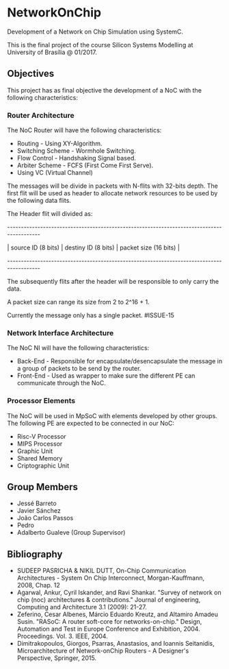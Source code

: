 # NetworkOnChip
Development of a Network on Chip Simulation using SystemC.

This is the final project of the course Silicon Systems Modelling at University of Brasília @ 01/2017.

## Objectives

This project has as final objective the development of a NoC with the following characteristics:

### Router Architecture

The NoC Router will have the following characteristics:

 * Routing - Using XY-Algorithm.
 * Switching Scheme - Wormhole Switching.
 * Flow Control - Handshaking Signal based.
 * Arbiter Scheme - FCFS (First Come First Serve).
 * Using VC (Virtual Channel)

The messages will be divide in packets with N-flits with 32-bits depth. The first flit will be used as header
to allocate network resources to be used by the following data flits.

The Header flit will divided as:

\------------------------------------------------------------------------------------------

\| source ID (8 bits) | destiny ID (8 bits) |                       packet size (16 bits) |

\------------------------------------------------------------------------------------------

The subsequently flits after the header will be responsible to only carry the data.

A packet size can range its size from 2 to 2^16 + 1.

Currently the message only has a single packet. #ISSUE-15

### Network Interface Architecture

The NoC NI will have the following characteristics:

 * Back-End - Responsible for encapsulate/desencapsulate the message in a group of packets to be send by the router.
 * Front-End - Used as wrapper to make sure the different PE can communicate through the NoC.

### Processor Elements

The NoC will be used in MpSoC with elements developed by other groups. The following PE are expected to be connected in
our NoC:

 * Risc-V Processor
 * MIPS Processor
 * Graphic Unit
 * Shared Memory
 * Criptographic Unit

## Group Members

 * Jessé Barreto
 * Javier Sánchez
 * João Carlos Passos
 * Pedro
 * Adalberto Gualeve (Group Supervisor)

## Bibliography

 * SUDEEP PASRICHA & NIKIL DUTT, On-Chip Communication Architectures - System On Chip Interconnect, Morgan-Kauffmann, 2008, Chap. 12
 * Agarwal, Ankur, Cyril Iskander, and Ravi Shankar. "Survey of network on chip (noc) architectures & contributions." Journal of engineering, Computing and Architecture 3.1 (2009): 21-27.
 * Zeferino, Cesar Albenes, Márcio Eduardo Kreutz, and Altamiro Amadeu Susin. "RASoC: A router soft-core for networks-on-chip." Design, Automation and Test in Europe Conference and Exhibition, 2004. Proceedings. Vol. 3. IEEE, 2004.
 * Dimitrakopoulos, Giorgos, Psarras, Anastasios, and Ioannis Seitanidis, Microarchitecture of Network-onChip Routers - A Designer's Perspective, Springer, 2015.
